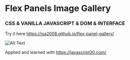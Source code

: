 # Flex Panels Image Gallery

### CSS & VANILLA JAVASCRIPT & DOM & INTERFACE ###

Try it here https://isa2008.github.io/flex-panel-gallery/

![Alt Text](demo-pic/flex-panel.png)

Applied and learned with https://javascript30.com/
